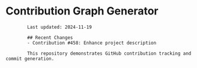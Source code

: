 # Contribution Graph Generator
            
            Last updated: 2024-11-19
            
            ## Recent Changes
            - Contribution #458: Enhance project description
            
            This repository demonstrates GitHub contribution tracking and commit generation.
        